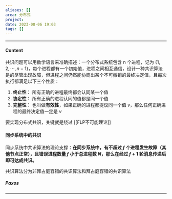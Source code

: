 ```yaml
---
aliases: []
area: 分布式
project: 
date: 2023-08-06 19:03
tags: []
---
```

---
#### Content
共识问题可以用数学语言来准确描述：一个分布式系统包含 n 个进程，记为 $\{1,2,\cdots,n-1\}$，每个进程都有一个初始值，进程之间相互通信，设计一种共识算法是的尽管出现故障，但进程之间仍然能协商出某个不可撤销的最终决定值，且每次执行都满足以下三个性质：
1. **终止性：** 所有正确的进程最终都会认同某一个值
2. **协定性：** 所有正确的进程认同的值都是同一个值
3. **完整性：** 也叫做**有效性**，如果正确的进程都提议同一个值 $v$，那么任何正确进程的最终决定值一定是 $v$

要实现分布式共识，关键就是绕过 [[FLP不可能理论]]

#### 同步系统中的共识
同步系统中共识算法的理论支撑：**在同步系统中，有不超过 $f$ 个进程发生故障（其他节点正常），且错误进程数量 $f$ 小于总进程数 $N$，那么在经过 $f+1$ 轮消息传递后即可达成共识。**

共识算法分为非拜占庭容错的共识算法和拜占庭容错的共识算法

##### Paxos







---
